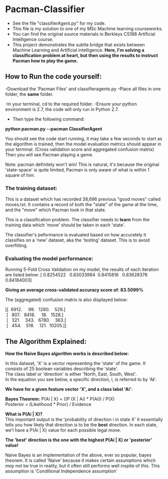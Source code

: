 # Pacman-Classifier
- See the file "classifierAgent.py" for my code. 
- This file is my solution to one of my MSc Machine learning courseworks. 
- You can find the original source materials in Berkleys CS188 Artificial Intelligence course. 
- This project demonstrates the subtle bridge that exists between Machine Learning and Artificial intelligence.
**Here, I'm solving a classification problem at heart, but then using the results to instruct Pacman how to play the game.**

## How to Run the code yourself:

-Download the 'Pacman Files' and classifieragents.py
-Place all files in one folder, the **same** folder.

-In your terminal, cd to the required folder.
-Ensure your python environment is 2.7, the code will only run in Python 2.7.

- Then type the following command:

**python pacman.py --pacman ClassifierAgent**

You should see the code start running, it may take a few seconds to start as the algorithm is trained, then the model evaluation metrics should appear in your terminal. (Cross validation score and aggregated confusion matrix)
Then you will see Pacman playing a game. 

Note: pacman definitely won't win! This is natural, it's because the original 'state-space' is quite limited, Pacman is only aware of what is within 1 square of him. 


### The training dataset:
This is a dataset which has recorded 38,696 previous "good moves" called moves.txt.
It contains a record of both the "state" of the game at the time, and the "move" which Pacman took in that state. 

This is a classification problem. The classifier needs to **learn** from the training data which 'move' should be taken in each 'state'.

The classifier's peformance is evaluated based on how accurately it classifies on a 'new'  dataset, aka the 'testing' dataset. 
This is to avoid overfitting.


### Evaluating the model performance:

Running 5-Fold Cross Validation on my model, the results of each iteration are listed below:
[ 0.8254522   0.83033984  0.8415816   0.83628376  0.84184003]

**Giving an average cross-validated accuracy score of: 83.5099%**

The (aggregated) confusion matrix is also displayed below:

[[  6912.     99.   1280.    529.] <br>
 [   807.   8418.     18.   1528.] <br>
 [   321.    343.   6780.    363.] <br>
 [   454.    518.    121.  10205.]]



## The Algorithm Explained:
**How the Naive Bayes algorithm works is described below:**

In this dataset, 'X' is a vector representing the 'state' of the game. It consists of 25 boolean variables describing the 'state'. <br>
The class label or 'direction' is either 'North, East, South, West'. <br>
In the equation you see below, a specific direction, i, is referred to by 'A**i**'. 

**We have for a given feature vector 'X', and a class label 'Ai'**:

**Bayes Theorem:** P(Ai | X) = ((P (X | Ai) * P(Ai)) / P(X) <br>
				   Posterior = (Likelihood * Prior) /  Evidence


**What is P(Ai | X)?** <br>
This important output is the 'probability of direction i in state X'
It essentially tells you how likely that direction is to be the **best** direction. 
In each state, we'l have a P(Ai | X) value for each possible legal move.

**The 'best' direction is the one with the highest P(Ai | X) or 'posterior' value!** <br>

Naive Bayes is an implementation of the above, ever so popular, bayes theorem. It is called 'Naive' because it makes certain assumptions which *may* not be true in reality, but it often still performs well inspite of this. 
This assumption is 'Conditional Independence assumption'


















